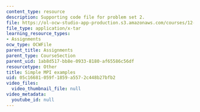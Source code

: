 ```yaml
---
content_type: resource
description: Supporting code file for problem set 2.
file: https://ol-ocw-studio-app-production.s3.amazonaws.com/courses/12-950-parallel-programming-for-multicore-machines-using-openmp-and-mpi-january-iap-2010/05c16681059f1859a5572c448b27bfb2_Simple_MPI.tar
file_type: application/x-tar
learning_resource_types:
- Assignments
ocw_type: OCWFile
parent_title: Assignments
parent_type: CourseSection
parent_uid: 1ab8d517-bb8e-0933-8180-af65586c56df
resourcetype: Other
title: Simple MPI examples
uid: 05c16681-059f-1859-a557-2c448b27bfb2
video_files:
  video_thumbnail_file: null
video_metadata:
  youtube_id: null
---
```


